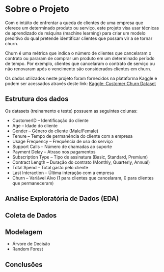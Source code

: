 # Sobre o Projeto
Com o intúito de enfrentar a queda de clientes de uma empresa que oferece um determinado produto ou serviço, este projeto visa usar técnicas de aprendizado de máquina (machine learning) para criar um modelo preditivo do qual pretende identificar clientes que possam vir a se tornar churn.

Churn é uma métrica que indica o número de clientes que cancelaram o contrato ou pararam de comprar um produto em um determinado período de tempo. Por exemplo, clientes que cancelaram o contrato de serviço ou não renovaram após o vencimento são considerados clientes em churn.

<div style>
   Os dados utilizados neste projeto foram fornecidos na plataforma Kaggle e podem ser acessados através deste link: <a href="https://www.kaggle.com/datasets/muhammadshahidazeem/customer-churn-dataset/data">Kaggle: Customer Churn Dataset</a>
</div>

## Estrutura dos dados
Os datasets (treinamento e teste) possuem as seguintes colunas:

* CustomerID – Identificação do cliente
* Age – Idade do cliente
* Gender – Gênero do cliente (Male/Female)
* Tenure – Tempo de permanência do cliente com a empresa
* Usage Frequency – Frequência de uso do serviço
* Support Calls – Número de chamadas ao suporte
* Payment Delay – Atraso nos pagamentos
* Subscription Type – Tipo de assinatura (Basic, Standard, Premium)
* Contract Length – Duração do contrato (Monthly, Quarterly, Annual)
* Total Spend – Total gasto pelo cliente
* Last Interaction – Última interação com a empresa
* Churn – Variável Alvo (1 para clientes que cancelaram, 0 para clientes que permaneceram)

## Análise Exploratória de Dados (EDA)

## Coleta de Dados

## Modelagem
* Árvore de Decisão
* Random Forest

## Conclusões
